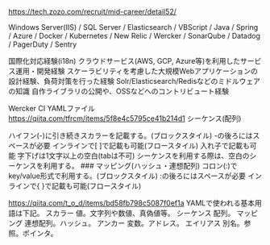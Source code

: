 https://tech.zozo.com/recruit/mid-career/detail52/

Windows Server(IIS) / SQL Server / Elasticsearch / VBScript / Java / Spring / 
Azure / Docker / Kubernetes / New Relic / Wercker / SonarQube / Datadog / PagerDuty / Sentry

国際化対応経験(i18n)
クラウドサービス(AWS, GCP, Azure等)を利用したサービス運用・開発経験
スケーラビリティを考慮した大規模Webアプリケーションの設計経験、負荷対策を行った経験
Solr/Elasticsearch/Redisなどのミドルウェアの知識
自作ライブラリの公開や、OSSなどへのコントリビュート経験

Wercker CI
YAMLファイル
https://qiita.com/tfrcm/items/5f8e4c5795ce41b214d1
シーケンス(配列)

ハイフン(-)に引き続きスカラーを記載する。(ブロックスタイル)
-の後ろにはスペースが必要
インラインで[ ]で記載も可能(フロースタイル)
入れ子で記載も可能
字下げは1文字以上の空白(tabは不可)
シーケンスを利用する際は、空白のシーケンスを利用する。 ### マッピング(ハッシュ・連想配列)
コロン(:)でkey/value形式で利用する。(ブロックスタイル)
:の後ろにはスペースが必要
インラインで{ }で記載も可能(フロースタイル)

https://qiita.com/t_o_d/items/bd58fb798c5087f0ef1a
YAMLで使われる基本用語は下記。
スカラー
値。文字列や数値、真偽値等。
シーケンス
配列。
マッピング
連想配列。ハッシュ。
アンカー
変数。アドレス。
エイリアス
別名。参照。ポインタ。
